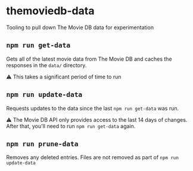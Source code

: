 # themoviedb-data

Tooling to pull down The Movie DB data for experimentation

## `npm run get-data`

Gets all of the latest movie data from The Movie DB and caches the responses in
the `data/` directory.

⚠️ This takes a significant period of time to run

## `npm run update-data`

Requests updates to the data since the last `npm run get-data` was run.

⚠️ The Movie DB API only provides access to the last 14 days of changes. After
that, you'll need to run `npm run get-data` again.

## `npm run prune-data`

Removes any deleted entries. Files are not removed as part of
`npm run update-data`
